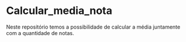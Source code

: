 # Calcular_media_nota
Neste repositório temos a possibilidade de calcular a média juntamente com a quantidade de notas.
